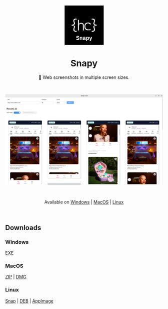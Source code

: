 <p align="center">
<img src="/assets/snapy.png" style="width:125px;" />
</p>

<h1 align="center">Snapy</h1>

<p align="center">
 📸 Web screenshots in multiple screen sizes.
</p>

<br>

<p align="center">
<img src="/assets/screenshot-1.png" style="width:825px;" />
</p>

<br>

<p align="center">
<span>Available on</span> 
<a href="#windows">Windows</a> |
<a href="#macos">MacOS</a> |
<a href="#linux">Linux</a>
</p>

<br>

## Downloads

### Windows

[EXE](https://github.com/lamualfa/snapy/releases/download/v1.0.0/snapy-1.0.0-setup.exe)

### MacOS

[ZIP](https://github.com/lamualfa/snapy/releases/download/v1.0.0/snapy-1.0.0-mac.zip) | [DMG](https://github.com/lamualfa/snapy/releases/download/v1.0.0/snapy-1.0.0.dmg)

### Linux

[Snap](https://github.com/lamualfa/snapy/releases/download/v1.0.0/snapy_1.0.0_amd64.snap) | [DEB](https://github.com/lamualfa/snapy/releases/download/v1.0.0/snapy_1.0.0_amd64.deb) | [AppImage](https://github.com/lamualfa/snapy/releases/download/v1.0.0/snapy-1.0.0.AppImage)